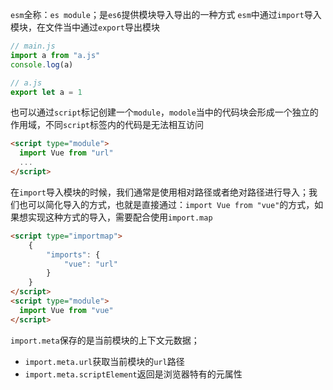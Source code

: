 `esm`全称：`es module`；是`es6`提供模块导入导出的一种方式
`esm`中通过`import`导入模块，在文件当中通过`export`导出模块

```javascript
// main.js
import a from "a.js"
console.log(a)

// a.js
export let a = 1
```

也可以通过`script`标记创建一个`module`，`modole`当中的代码块会形成一个独立的作用域，不同`script`标签内的代码是无法相互访问

```html
<script type="module">
  import Vue from "url"
  ...
</script>
```

在`import`导入模块的时候，我们通常是使用相对路径或者绝对路径进行导入；我们也可以简化导入的方式，也就是直接通过：`import Vue from "vue"`的方式，如果想实现这种方式的导入，需要配合使用`import.map`

```html
<script type="importmap">
	{
		"imports": {
			"vue": "url"
		}
	}
</script>
<script type="module">
  import Vue from "vue"
</script>
```

`import.meta`保存的是当前模块的上下文元数据；

* `import.meta.url`获取当前模块的`url`路径
* `import.meta.scriptElement`返回是浏览器特有的元属性